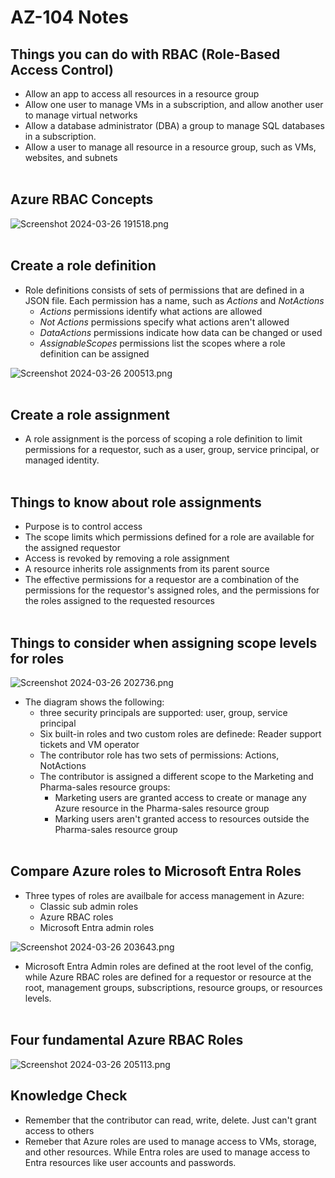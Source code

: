 # AZ-104 Notes

## Things you can do with RBAC (Role-Based Access Control)

- Allow an app to access all resources in a resource group
- Allow one user to manage VMs in a subscription, and allow another user to manage virtual networks
- Allow a database administrator (DBA) a group to manage SQL databases in a subscription.
- Allow a user to manage all resource in a resource group, such as VMs, websites, and subnets  
    <br/>

## Azure RBAC Concepts

![Screenshot 2024-03-26 191518.png](../_resources/Screenshot%202024-03-26%20191518.png)  
<br/>

## Create a role definition

- Role definitions consists of sets of permissions that are defined in a JSON file. Each permission has a name, such as *Actions* and *NotActions*
    - *Actions* permissions identify what actions are allowed
    - *Not Actions* permissions specify what actions aren't allowed
    - *DataActions* permissions indicate how data can be changed or used
    - *AssignableScopes* permissions list the scopes where a role definition can be assigned

![Screenshot 2024-03-26 200513.png](../_resources/Screenshot%202024-03-26%20200513.png)  
<br/>

## Create a role assignment

- A role assignment is the porcess of scoping a role definition to limit permissions for a requestor, such as a user, group, service principal, or managed identity.  
    <br/>

## Things to know about role assignments

- Purpose is to control access
- The scope limits which permissions defined for a role are available for the assigned requestor
- Access is revoked by removing a role assignment
- A resource inherits role assignments from its parent source
- The effective permissions for a requestor are a combination of the permissions for the requestor's assigned roles, and the permissions for the roles assigned to the requested resources  
    <br/>

## Things to consider when assigning scope levels for roles

![Screenshot 2024-03-26 202736.png](../_resources/Screenshot%202024-03-26%20202736.png)

- The diagram shows the following:
    - three security principals are supported: user, group, service principal
    - Six built-in roles and two custom roles are definede: Reader support tickets and VM operator
    - The contributor role has two sets of permissions: Actions, NotActions
    - The contributor is assigned a different scope to the Marketing and Pharma-sales resource groups:
        - Marketing users are granted access to create or manage any Azure resource in the Pharma-sales resource group
        - Marking users aren't granted access to resources outside the Pharma-sales resource group  
            <br/>

## Compare Azure roles to Microsoft Entra Roles

- Three types of roles are availbale for access management in Azure:
    - Classic sub admin roles
    - Azure RBAC roles
    - Microsoft Entra admin roles

![Screenshot 2024-03-26 203643.png](../_resources/Screenshot%202024-03-26%20203643.png)

- Microsoft Entra Admin roles are defined at the root level of the config, while Azure RBAC roles are defined for a requestor or resource at the root, management groups, subscriptions, resource groups, or resources levels.  
    <br/>

## Four fundamental Azure RBAC Roles

![Screenshot 2024-03-26 205113.png](../_resources/Screenshot%202024-03-26%20205113.png)

## Knowledge Check

- Remember that the contributor can read, write, delete. Just can't grant access to others
- Remeber that Azure roles are used to manage access to VMs, storage, and other resources. While Entra roles are used to manage access to Entra resources like user accounts and passwords.